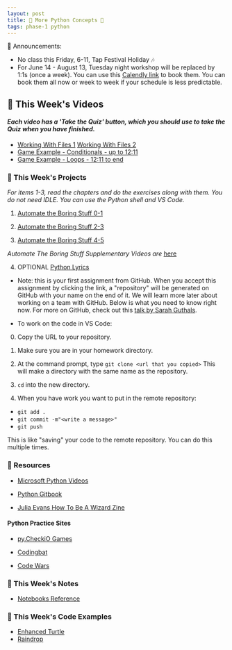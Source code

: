 ```yaml
---
layout: post
title: 🐍 More Python Concepts 🐍
tags: phase-1 python
---
```

📣 Announcements:
- No class this Friday, 6-11, Tap Festival Holiday 🎶
- For June 14 - August 13, Tuesday night workshop will be replaced by 1:1s (once a week). You can use this [Calendly link](https://calendly.com/rebecca-momentum/momentum-pt-1-1-w-rebecca?month=2021-06&diagnostics=1&date=2021-06-14) to book them. You can book them all now or week to week if your schedule is less predictable.


## 🎥 This Week's Videos
#### _Each video has a 'Take the Quiz' button, which you should use to take the Quiz when you have finished._
- [Working With Files 1](https://www.loom.com/share/26ba4caf3a624915a237191a528153f2?sharedAppSource=personal_library) [Working With Files 2](https://www.loom.com/share/d20058171e6f4ece82e3383621b203f1?sharedAppSource=personal_library)
-  [Game Example - Conditionals - up to 12:11](https://www.loom.com/share/72bd58ad7a264b78bcd5a3ab94659735?sharedAppSource=personal_library)
- [Game Example - Loops - 12:11 to end](https://www.loom.com/share/72bd58ad7a264b78bcd5a3ab94659735?sharedAppSource=personal_library)


### 🎯  This Week's Projects
_For items 1-3, read the chapters and do the exercises along with them. You *do not need IDLE*. You can use the Python shell and VS Code._

1. [Automate the Boring Stuff 0-1](https://automatetheboringstuff.com/2e/chapter0/)

2. [Automate the Boring Stuff 2-3](https://automatetheboringstuff.com/2e/chapter2/)

3. [Automate the Boring Stuff 4-5](https://automatetheboringstuff.com/2e/chapter4/)

_Automate The Boring Stuff Supplementary Videos are_ [here](https://www.youtube.com/playlist?list=PL0-84-yl1fUnRuXGFe_F7qSH1LEnn9LkW)

4. OPTIONAL [Python Lyrics](https://classroom.github.com/a/gBIUQE9t)
- Note: this is your first assignment from GitHub. When you accept this assignment by clicking the link, a "repository" will be generated on GitHub with your name on the end of it. We will learn more later about working on a team with GitHub. Below is what you need to know right now. For more on GitHub, check out this [talk by Sarah Guthals](https://channel9.msdn.com/Events/Start-Dev-Change/Start-Dev-Change/Introduction-to-GitHub). 

- To work on the code in VS Code:

0. Copy the URL to your repository.

1. Make sure you are in your homework directory.

2. At the command prompt, type
`git clone <url that you copied>`
This will make a directory with the same name as the repository.

3. `cd` into the new directory.

4. When you have work you want to put in the remote repository:
- `git add .`
- `git commit -m"<write a message>"`
- `git push`

This is like "saving" your code to the remote repository. You can do this multiple times.


### 🔖 Resources

* [Microsoft Python Videos](https://www.youtube.com/playlist?list=PLlrxD0HtieHhS8VzuMCfQD4uJ9yne1mE6)

* [Python Gitbook](https://erlerobotics.gitbooks.io/erle-robotics-learning-python-gitbook-free/content/first_steps/README.html)

* [Julia Evans How To Be A Wizard Zine](https://jvns.ca/wizard-zine.pdf)

#### Python Practice Sites

* [py.CheckiO Games](https://py.checkio.org/)

* [Codingbat](https://codingbat.com/python)

* [Code Wars](https://www.codewars.com/?language=python)


### 📝 This Week's Notes

- [Notebooks Reference](https://github.com/momentumlearn/code-examples/tree/main/python/intro-notebooks)

### 👾 This Week's Code Examples
- [Enhanced Turtle](https://github.com/momentum-pt-team-2/examples/blob/main/turtle_list.py)
- [Raindrop](https://github.com/momentum-pt-team-2/examples/blob/main/raindrop.py)